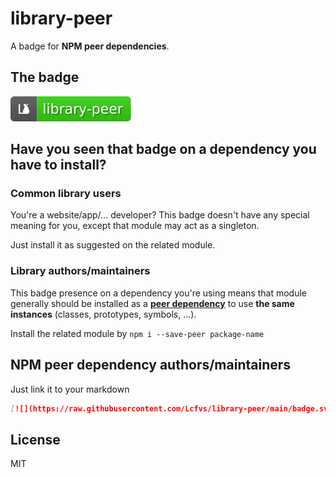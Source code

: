 # library-peer

A badge for **NPM peer dependencies**.


## The badge

[![](https://raw.githubusercontent.com/Lcfvs/library-peer/main/badge.svg)](https://github.com/Lcfvs/library-peer#readme)


## Have you seen that badge on a dependency you have to install?

### Common library users

You're a website/app/... developer? This badge doesn't have any special meaning for you, except that module may act as a singleton.

Just install it as suggested on the related module.


### Library authors/maintainers

This badge presence on a dependency you're using means that module generally should be installed as a [**peer dependency**](https://nodejs.org/uk/blog/npm/peer-dependencies/) to use **the same instances** (classes, prototypes, symbols, ...).

Install the related module by `npm i --save-peer package-name`


## NPM peer dependency authors/maintainers

Just link it to your markdown

```md
[![](https://raw.githubusercontent.com/Lcfvs/library-peer/main/badge.svg)](https://github.com/Lcfvs/library-peer#readme)
```

## License

MIT

